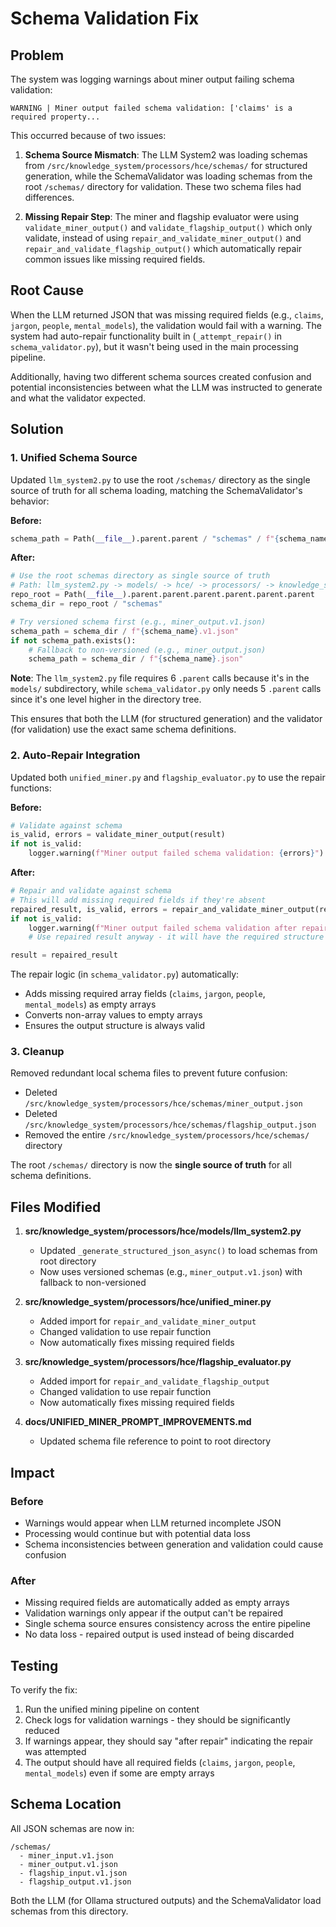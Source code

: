 # Schema Validation Fix

## Problem

The system was logging warnings about miner output failing schema validation:

```
WARNING | Miner output failed schema validation: ['claims' is a required property...
```

This occurred because of two issues:

1. **Schema Source Mismatch**: The LLM System2 was loading schemas from `/src/knowledge_system/processors/hce/schemas/` for structured generation, while the SchemaValidator was loading schemas from the root `/schemas/` directory for validation. These two schema files had differences.

2. **Missing Repair Step**: The miner and flagship evaluator were using `validate_miner_output()` and `validate_flagship_output()` which only validate, instead of using `repair_and_validate_miner_output()` and `repair_and_validate_flagship_output()` which automatically repair common issues like missing required fields.

## Root Cause

When the LLM returned JSON that was missing required fields (e.g., `claims`, `jargon`, `people`, `mental_models`), the validation would fail with a warning. The system had auto-repair functionality built in (`_attempt_repair()` in `schema_validator.py`), but it wasn't being used in the main processing pipeline.

Additionally, having two different schema sources created confusion and potential inconsistencies between what the LLM was instructed to generate and what the validator expected.

## Solution

### 1. Unified Schema Source

Updated `llm_system2.py` to use the root `/schemas/` directory as the single source of truth for all schema loading, matching the SchemaValidator's behavior:

**Before:**
```python
schema_path = Path(__file__).parent.parent / "schemas" / f"{schema_name}.json"
```

**After:**
```python
# Use the root schemas directory as single source of truth
# Path: llm_system2.py -> models/ -> hce/ -> processors/ -> knowledge_system/ -> src/ -> repo_root
repo_root = Path(__file__).parent.parent.parent.parent.parent.parent
schema_dir = repo_root / "schemas"

# Try versioned schema first (e.g., miner_output.v1.json)
schema_path = schema_dir / f"{schema_name}.v1.json"
if not schema_path.exists():
    # Fallback to non-versioned (e.g., miner_output.json)
    schema_path = schema_dir / f"{schema_name}.json"
```

**Note**: The `llm_system2.py` file requires 6 `.parent` calls because it's in the `models/` subdirectory, while `schema_validator.py` only needs 5 `.parent` calls since it's one level higher in the directory tree.

This ensures that both the LLM (for structured generation) and the validator (for validation) use the exact same schema definitions.

### 2. Auto-Repair Integration

Updated both `unified_miner.py` and `flagship_evaluator.py` to use the repair functions:

**Before:**
```python
# Validate against schema
is_valid, errors = validate_miner_output(result)
if not is_valid:
    logger.warning(f"Miner output failed schema validation: {errors}")
```

**After:**
```python
# Repair and validate against schema
# This will add missing required fields if they're absent
repaired_result, is_valid, errors = repair_and_validate_miner_output(result)
if not is_valid:
    logger.warning(f"Miner output failed schema validation after repair: {errors}")
    # Use repaired result anyway - it will have the required structure

result = repaired_result
```

The repair logic (in `schema_validator.py`) automatically:
- Adds missing required array fields (`claims`, `jargon`, `people`, `mental_models`) as empty arrays
- Converts non-array values to empty arrays
- Ensures the output structure is always valid

### 3. Cleanup

Removed redundant local schema files to prevent future confusion:
- Deleted `/src/knowledge_system/processors/hce/schemas/miner_output.json`
- Deleted `/src/knowledge_system/processors/hce/schemas/flagship_output.json`
- Removed the entire `/src/knowledge_system/processors/hce/schemas/` directory

The root `/schemas/` directory is now the **single source of truth** for all schema definitions.

## Files Modified

1. **src/knowledge_system/processors/hce/models/llm_system2.py**
   - Updated `_generate_structured_json_async()` to load schemas from root directory
   - Now uses versioned schemas (e.g., `miner_output.v1.json`) with fallback to non-versioned

2. **src/knowledge_system/processors/hce/unified_miner.py**
   - Added import for `repair_and_validate_miner_output`
   - Changed validation to use repair function
   - Now automatically fixes missing required fields

3. **src/knowledge_system/processors/hce/flagship_evaluator.py**
   - Added import for `repair_and_validate_flagship_output`
   - Changed validation to use repair function
   - Now automatically fixes missing required fields

4. **docs/UNIFIED_MINER_PROMPT_IMPROVEMENTS.md**
   - Updated schema file reference to point to root directory

## Impact

### Before
- Warnings would appear when LLM returned incomplete JSON
- Processing would continue but with potential data loss
- Schema inconsistencies between generation and validation could cause confusion

### After
- Missing required fields are automatically added as empty arrays
- Validation warnings only appear if the output can't be repaired
- Single schema source ensures consistency across the entire pipeline
- No data loss - repaired output is used instead of being discarded

## Testing

To verify the fix:

1. Run the unified mining pipeline on content
2. Check logs for validation warnings - they should be significantly reduced
3. If warnings appear, they should say "after repair" indicating the repair was attempted
4. The output should have all required fields (`claims`, `jargon`, `people`, `mental_models`) even if some are empty arrays

## Schema Location

All JSON schemas are now in:
```
/schemas/
  - miner_input.v1.json
  - miner_output.v1.json
  - flagship_input.v1.json
  - flagship_output.v1.json
```

Both the LLM (for Ollama structured outputs) and the SchemaValidator load schemas from this directory.

